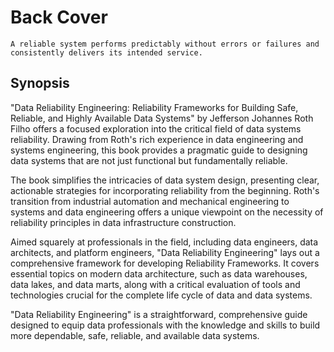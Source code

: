# Back Cover

```admonish quote title="Data Reliability Engineering: Reliability Frameworks for Building Safe, Reliable, and Highly Available Data Systems"
A reliable system performs predictably without errors or failures and consistently delivers its intended service.
```

## Synopsis

"Data Reliability Engineering: Reliability Frameworks for Building Safe, Reliable, and Highly Available Data Systems" by Jefferson Johannes Roth Filho offers a focused exploration into the critical field of data systems reliability.
Drawing from Roth's rich experience in data engineering and systems engineering, this book provides a pragmatic guide to designing data systems that are not just functional but fundamentally reliable.

The book simplifies the intricacies of data system design, presenting clear, actionable strategies for incorporating reliability from the beginning.
Roth's transition from industrial automation and mechanical engineering to systems and data engineering offers a unique viewpoint on the necessity of reliability principles in data infrastructure construction.

Aimed squarely at professionals in the field, including data engineers, data architects, and platform engineers, "Data Reliability Engineering" lays out a comprehensive framework for developing Reliability Frameworks.
It covers essential topics on modern data architecture, such as data warehouses, data lakes, and data marts, along with a critical evaluation of tools and technologies crucial for the complete life cycle of data and data systems.

"Data Reliability Engineering" is a straightforward, comprehensive guide designed to equip data professionals with the knowledge and skills to build more dependable, safe, reliable, and available data systems.